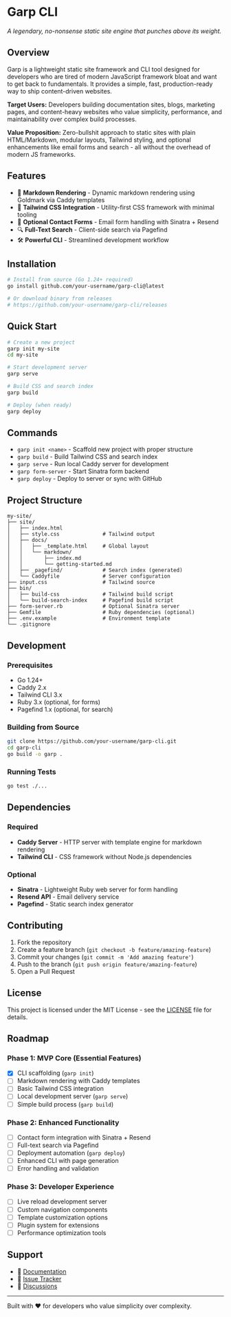 # Garp CLI

*A legendary, no-nonsense static site engine that punches above its weight.*

## Overview

Garp is a lightweight static site framework and CLI tool designed for developers who are tired of modern JavaScript framework bloat and want to get back to fundamentals. It provides a simple, fast, production-ready way to ship content-driven websites.

**Target Users:** Developers building documentation sites, blogs, marketing pages, and content-heavy websites who value simplicity, performance, and maintainability over complex build processes.

**Value Proposition:** Zero-bullshit approach to static sites with plain HTML/Markdown, modular layouts, Tailwind styling, and optional enhancements like email forms and search - all without the overhead of modern JS frameworks.

## Features

- 🧾 **Markdown Rendering** - Dynamic markdown rendering using Goldmark via Caddy templates
- 💨 **Tailwind CSS Integration** - Utility-first CSS framework with minimal tooling
- 📨 **Optional Contact Forms** - Email form handling with Sinatra + Resend
- 🔍 **Full-Text Search** - Client-side search via Pagefind
- 🛠 **Powerful CLI** - Streamlined development workflow

## Installation

```bash
# Install from source (Go 1.24+ required)
go install github.com/your-username/garp-cli@latest

# Or download binary from releases
# https://github.com/your-username/garp-cli/releases
```

## Quick Start

```bash
# Create a new project
garp init my-site
cd my-site

# Start development server
garp serve

# Build CSS and search index
garp build

# Deploy (when ready)
garp deploy
```

## Commands

- `garp init <name>` - Scaffold new project with proper structure
- `garp build` - Build Tailwind CSS and search index
- `garp serve` - Run local Caddy server for development
- `garp form-server` - Start Sinatra form backend
- `garp deploy` - Deploy to server or sync with GitHub

## Project Structure

```
my-site/
├── site/
│   ├── index.html
│   ├── style.css              # Tailwind output
│   ├── docs/
│   │   ├── _template.html     # Global layout
│   │   └── markdown/
│   │       ├── index.md
│   │       └── getting-started.md
│   ├── _pagefind/             # Search index (generated)
│   └── Caddyfile              # Server configuration
├── input.css                  # Tailwind source
├── bin/
│   ├── build-css              # Tailwind build script
│   └── build-search-index     # Pagefind build script
├── form-server.rb             # Optional Sinatra server
├── Gemfile                    # Ruby dependencies (optional)
├── .env.example               # Environment template
└── .gitignore
```

## Development

### Prerequisites

- Go 1.24+
- Caddy 2.x
- Tailwind CLI 3.x
- Ruby 3.x (optional, for forms)
- Pagefind 1.x (optional, for search)

### Building from Source

```bash
git clone https://github.com/your-username/garp-cli.git
cd garp-cli
go build -o garp .
```

### Running Tests

```bash
go test ./...
```

## Dependencies

### Required
- **Caddy Server** - HTTP server with template engine for markdown rendering
- **Tailwind CLI** - CSS framework without Node.js dependencies

### Optional
- **Sinatra** - Lightweight Ruby web server for form handling
- **Resend API** - Email delivery service
- **Pagefind** - Static search index generator

## Contributing

1. Fork the repository
2. Create a feature branch (`git checkout -b feature/amazing-feature`)
3. Commit your changes (`git commit -m 'Add amazing feature'`)
4. Push to the branch (`git push origin feature/amazing-feature`)
5. Open a Pull Request

## License

This project is licensed under the MIT License - see the [LICENSE](LICENSE) file for details.

## Roadmap

### Phase 1: MVP Core (Essential Features)
- [x] CLI scaffolding (`garp init`)
- [ ] Markdown rendering with Caddy templates
- [ ] Basic Tailwind CSS integration
- [ ] Local development server (`garp serve`)
- [ ] Simple build process (`garp build`)

### Phase 2: Enhanced Functionality
- [ ] Contact form integration with Sinatra + Resend
- [ ] Full-text search via Pagefind
- [ ] Deployment automation (`garp deploy`)
- [ ] Enhanced CLI with page generation
- [ ] Error handling and validation

### Phase 3: Developer Experience
- [ ] Live reload development server
- [ ] Custom navigation components
- [ ] Template customization options
- [ ] Plugin system for extensions
- [ ] Performance optimization tools

## Support

- 📖 [Documentation](https://garp.dev/docs)
- 🐛 [Issue Tracker](https://github.com/your-username/garp-cli/issues)
- 💬 [Discussions](https://github.com/your-username/garp-cli/discussions)

---

Built with ❤️ for developers who value simplicity over complexity.